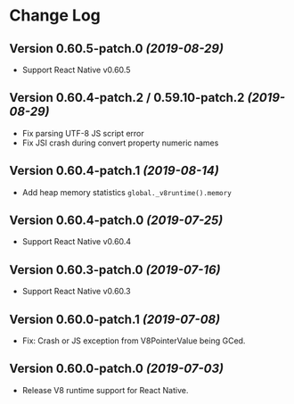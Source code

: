 Change Log
==========

Version 0.60.5-patch.0 *(2019-08-29)*
-----------------------------

 * Support React Native v0.60.5
 
Version 0.60.4-patch.2 / 0.59.10-patch.2 *(2019-08-29)*
-------------------------------------------------------

 * Fix parsing UTF-8 JS script error
 * Fix JSI crash during convert property numeric names
 
Version 0.60.4-patch.1 *(2019-08-14)*
-----------------------------

 * Add heap memory statistics `global._v8runtime().memory`
 
Version 0.60.4-patch.0 *(2019-07-25)*
-----------------------------

 * Support React Native v0.60.4

Version 0.60.3-patch.0 *(2019-07-16)*
-----------------------------

 * Support React Native v0.60.3

Version 0.60.0-patch.1 *(2019-07-08)*
-----------------------------

 * Fix: Crash or JS exception from V8PointerValue being GCed.


Version 0.60.0-patch.0 *(2019-07-03)*
-----------------------------

 * Release V8 runtime support for React Native.
